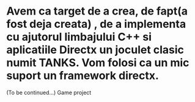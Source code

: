 # Avem ca target de a crea, de fapt(a fost deja creata) , de a implementa cu ajutorul limbajului C++ si aplicatiile Directx un joculet clasic numit TANKS. Vom folosi ca un mic suport un framework directx.
(To be continued...)
Game project
